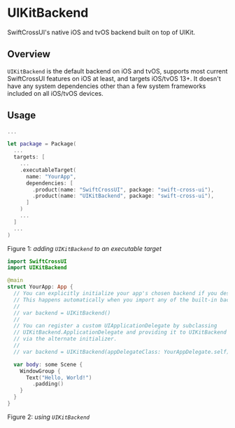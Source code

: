 # UIKitBackend

SwiftCrossUI's native iOS and tvOS backend built on top of UIKit.

## Overview

`UIKitBackend` is the default backend on iOS and tvOS, supports most current SwiftCrossUI features on iOS at least, and targets iOS/tvOS 13+. It doesn't have any system dependencies other than a few system frameworks included on all iOS/tvOS devices.

## Usage

```swift
...

let package = Package(
  ...
  targets: [
    ...
    .executableTarget(
      name: "YourApp",
      dependencies: [
        .product(name: "SwiftCrossUI", package: "swift-cross-ui"),
        .product(name: "UIKitBackend", package: "swift-cross-ui"),
      ]
    )
    ...
  ]
  ...
)
```
Figure 1: *adding `UIKitBackend` to an executable target*

```swift
import SwiftCrossUI
import UIKitBackend

@main
struct YourApp: App {
  // You can explicitly initialize your app's chosen backend if you desire.
  // This happens automatically when you import any of the built-in backends.
  //
  // var backend = UIKitBackend()
  //
  // You can register a custom UIApplicationDelegate by subclassing
  // UIKitBackend.ApplicationDelegate and providing it to UIKitBackend
  // via the alternate initializer.
  //
  // var backend = UIKitBackend(appDelegateClass: YourAppDelegate.self)

  var body: some Scene {
    WindowGroup {
      Text("Hello, World!")
        .padding()
    }
  }
}
```
Figure 2: *using `UIKitBackend`*

